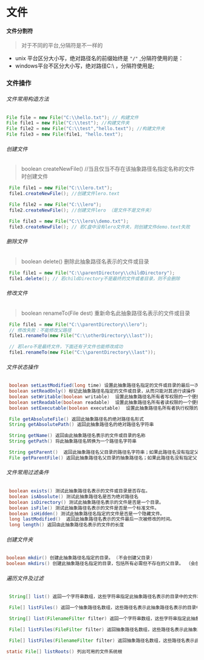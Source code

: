 #  文件

#### 文件分割符

> 对于不同的平台,分隔符是不一样的

* unix 平台区分大小写，绝对路径名的前缀始终是 `"/"` ,分隔符使用的是：
* windows平台不区分大小写，绝对路径C:\ ，分隔符使用是;

### 文件操作

######  文件常用构造方法

``` java
File file = new File("C:\\hello.txt"); // 构建文件
File file1 = new File("C:\\test"); //构建文件夹
File file2 = new File("C:\\test","hello.text"); //构建文件夹
File file3 = new File(file1, "hello.text");
```

###### 创建文件

>  boolean createNewFile() //当且仅当不存在该抽象路径名指定名称的文件时创建文件

``` java
 File file1 = new File("C:\\lero.txt");
 file1.createNewFile(); //创建文件lero.text

 File file2 = new File("C:\\lero");
 file2.createNewFile(); //创建文件lero （是文件不是文件夹）

 File file3 = new File("C:\\lero\\demo.txt");
 file3.createNewFile(); // 若C盘中没有lero文件夹，则创建文件demo.text失败
```

###### 删除文件

> boolean delete() 删除此抽象路径名表示的文件或目录

``` java
 File file1 = new File("C:\\parentDirectory\\childDirectory");
 file1.delete(); // 若childDirectory不是最终的文件或者目录，则不会删除
```

###### 修改文件

> boolean renameTo(File dest) 重新命名此抽象路径名表示的文件或目录

``` java
 File file1 = new File("C:\\parentDirectory\\lero");
 // 修改失败：不能修改父路径
 file1.renameTo(new File("C:\\otherDirectory\\last"));

 // 若lero不是最终文件，下面还有子文件也能修改成功
 file1.renameTo(new File("C:\\parentDirectory\\last"));

```

###### 文件状态操作

``` java
 boolean setLastModified(long time) 设置此抽象路径名指定的文件或目录的最后一次修改时间
 boolean setReadOnly() 标记此抽象路径名指定的文件或目录，从而只能对其进行读操作
 boolean setWritable(boolean writable)  设置此抽象路径名所有者写权限的一个便捷方法
 boolean setReadable(boolean readable)  设置此抽象路径名所有者读权限的一个便捷方法
 boolean setExecutable(boolean executable)  设置此抽象路径名所有者执行权限的一个便捷方法

 File getAbsoluteFile() 返回此抽象路径名的绝对路径名形式
 String getAbsolutePath() 返回此抽象路径名的绝对路径名字符串

 String getName() 返回由此抽象路径名表示的文件或目录的名称
 String getPath() 将此抽象路径名转换为一个路径名字符串

 String getParent()  返回此抽象路径名父目录的路径名字符串；如果此路径名没有指定父目录，则返回 null。
 File getParentFile() 返回此抽象路径名父目录的抽象路径名；如果此路径名没有指定父目录，则返回 null。

```

###### 文件常用过滤条件

```java
 boolean exists() 测试此抽象路径名表示的文件或目录是否存在。
 boolean isAbsolute() 测试此抽象路径名是否为绝对路径名
 boolean isDirectory() 测试此抽象路径名表示的文件是否是一个目录。
 boolean isFile() 测试此抽象路径名表示的文件是否是一个标准文件。
 boolean isHidden() 测试此抽象路径名指定的文件是否是一个隐藏文件。
 long lastModified()  返回此抽象路径名表示的文件最后一次被修改的时间。
 long length() 返回由此抽象路径名表示的文件的长度

```

###### 创建文件夹

``` java
boolean mkdir() 创建此抽象路径名指定的目录。 (不会创建父目录)
boolean mkdirs() 创建此抽象路径名指定的目录，包括所有必需但不存在的父目录。 （会创建父目录）
```

###### 遍历文件及过滤

``` java
 String[] list() 返回一个字符串数组，这些字符串指定此抽象路径名表示的目录中的文件和目录。

 File[] listFiles() 返回一个抽象路径名数组，这些路径名表示此抽象路径名表示的目录中的文件。

 String[] list(FilenameFilter filter) 返回一个字符串数组，这些字符串指定此抽象路径名表示的目录中满足指定过滤器的文件和目录。

 File[] listFiles(FileFilter filter) 返回抽象路径名数组，这些路径名表示此抽象路径名表示的目录中满足指定过滤器的文件和目录。

 File[] listFiles(FilenameFilter filter) 返回抽象路径名数组，这些路径名表示此抽象路径名表示的目录中满足指定过滤器的文件和目录。

static File[] listRoots() 列出可用的文件系统根
```













